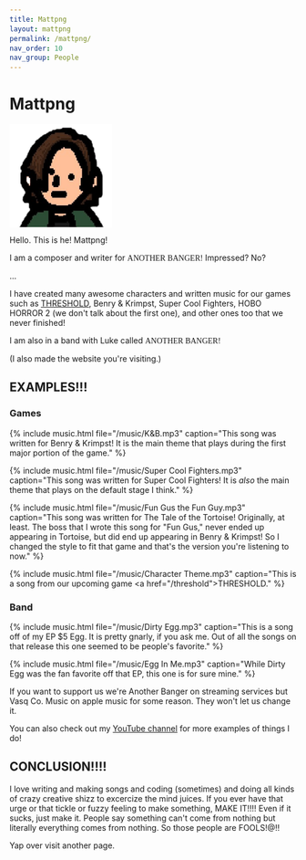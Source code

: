 ```yaml
---
title: Mattpng
layout: mattpng  
permalink: /mattpng/
nav_order: 10
nav_group: People
---
```


# Mattpng

<div id="matt-profile-placeholder" style="width:180px; height:180px; display:inline-block; vertical-align:top; visibility:hidden; position:absolute;"></div>
<div style="position:relative; height:180px;">
    <img src="/matt.png" alt="Mattpng Profile Picture" id="matt-profile" class="slide-left" style="width:180px; height:180px; position:absolute; left:0; top:0; z-index:1; user-select:none;" draggable="false" />
</div>

Hello. This is he! Mattpng!

I am a composer and writer for <span class="wave" style="font-family: cursive;">ANOTHER BANGER!</span>
 Impressed? No? 

...

I have created many awesome characters and written music for our games such as [THRESHOLD](threshold), Benry & Krimpst, Super Cool Fighters, HOBO HORROR 2 (we don't talk about the first one), and other ones too that we never finished!

I am also in a band with Luke called <span class="wave" style="font-family: 'Comic Sans MS', 'Comic Sans', cursive;">ANOTHER BANGER!</span>

(I also made the website you're visiting.)

## EXAMPLES!!!

### Games

{% include music.html file="/music/K&B.mp3" caption="This song was written for Benry & Krimpst! It is the main theme that plays during the first major portion of the game." %}

{% include music.html file="/music/Super Cool Fighters.mp3" caption="This song was written for Super Cool Fighters! It is <em>also</em> the main theme that plays on the default stage I think." %}

{% include music.html file="/music/Fun Gus the Fun Guy.mp3" caption="This song was written for The Tale of the Tortoise! Originally, at least. The boss that I wrote this song for \"Fun Gus,\" never ended up appearing in Tortoise, but did end up appearing in Benry & Krimpst! So I changed the style to fit that game and that's the version you're listening to now." %}

{% include music.html file="/music/Character Theme.mp3" caption="This is a song from our upcoming game <a href=\"/threshold\">THRESHOLD</a>." %}

### Band

{% include music.html file="/music/Dirty Egg.mp3" caption="This is a song off of my EP $5 Egg. It is pretty gnarly, if you ask me. Out of all the songs on that release this one seemed to be people's favorite." %}

{% include music.html file="/music/Egg In Me.mp3" caption="While Dirty Egg was the fan favorite off that EP, this one is for sure mine." %}

If you want to support us we're Another Banger on streaming services but Vasq Co. Music on apple music for some reason. They won't let us change it.

You can also check out my [YouTube channel](https://www.youtube.com/@mattpng.) for more examples of things I do!

## CONCLUSION!!!!

I love writing and making songs and coding (sometimes) and doing all kinds of crazy creative shizz to excercize the mind juices. If you ever have that urge or that tickle or fuzzy feeling to make something, MAKE IT!!!! Even if it sucks, just make it. People say something can't come from nothing but literally everything comes from nothing. So those people are FOOLS!@!!

Yap over visit another page.